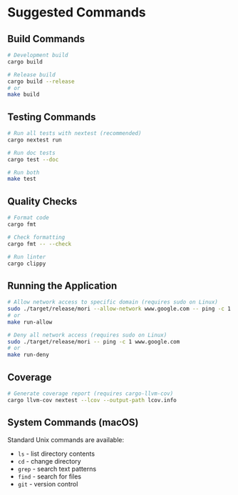 # Suggested Commands

## Build Commands
```bash
# Development build
cargo build

# Release build
cargo build --release
# or
make build
```

## Testing Commands
```bash
# Run all tests with nextest (recommended)
cargo nextest run

# Run doc tests
cargo test --doc

# Run both
make test
```

## Quality Checks
```bash
# Format code
cargo fmt

# Check formatting
cargo fmt -- --check

# Run linter
cargo clippy
```

## Running the Application
```bash
# Allow network access to specific domain (requires sudo on Linux)
sudo ./target/release/mori --allow-network www.google.com -- ping -c 1 www.google.com
# or
make run-allow

# Deny all network access (requires sudo on Linux)
sudo ./target/release/mori -- ping -c 1 www.google.com
# or
make run-deny
```

## Coverage
```bash
# Generate coverage report (requires cargo-llvm-cov)
cargo llvm-cov nextest --lcov --output-path lcov.info
```

## System Commands (macOS)
Standard Unix commands are available:
- `ls` - list directory contents
- `cd` - change directory
- `grep` - search text patterns
- `find` - search for files
- `git` - version control
